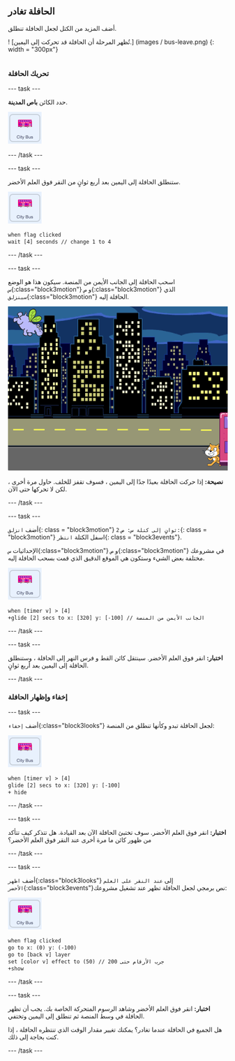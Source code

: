 ## الحافلة تغادر

<div style="display: flex; flex-wrap: wrap">
<div style="flex-basis: 200px; flex-grow: 1; margin-right: 15px;">
أضف المزيد من الكتل لجعل الحافلة تنطلق.
</div>
<div>

! [تُظهر المرحلة أن الحافلة قد تحركت إلى اليمين.] (images / bus-leave.png) {: width = "300px"}

</div>
</div>

### تحريك الحافلة

--- task ---

حدد الكائن **باص المدينة**.

![الكائن باص المدينة.](images/bus-sprite.png)

--- /task ---

--- task ---

ستنطلق الحافلة إلى اليمين بعد أربع ثوانٍ من النقر فوق العلم الأخضر.

![الكائن باص المدينة.](images/bus-sprite.png)

```blocks3
when flag clicked 
wait [4] seconds // change 1 to 4
```

--- /task ---

--- task ---

اسحب الحافلة إلى الجانب الأيمن من المنصة. سيكون هذا هو الوضع `س`{:class="block3motion"} و `ص`{:class="block3motion"} الذي `سينزلق`{:class="block3motion"} الحافلة إليه.

![](images/bus-right.png)

**نصيحة:** إذا حركت الحافلة بعيدًا جدًا إلى اليمين ، فسوف تقفز للخلف. حاول مرة أخرى ، لكن لا تحركها حتى الآن.

--- /task ---

--- task ---

أضف `انزلق`{: class = "block3motion"} `2` `ثوانٍ إلى كتلة س: ص:`{: class = "block3motion"} اسفل الكتلة `انتظر`{: class = "block3events"}.

الإحداثيات `س`{:class="block3motion"} و `ص`{:class="block3motion"} في مشروعك مختلفة بعض الشيء وستكون هي الموقع الدقيق الذي قمت بسحب الحافلة إليه.

![الكائن باص المدينة.](images/bus-sprite.png)

```blocks3
when [timer v] > [4] 
+glide [2] secs to x: [320] y: [-100] // الجانب الأيمن من المنصة
```

--- /task ---

--- task ---

**اختبار:** انقر فوق العلم الأخضر. سينتقل كائن القط و فرس النهر إلى الحافلة ، وستنطلق الحافلة إلى اليمين بعد أربع ثوانٍ.

--- /task ---

### إخفاء وإظهار الحافلة

--- task ---

أضف `إخفاء`{:class="block3looks"} لجعل الحافلة تبدو وكأنها تنطلق من المنصة:

![الكائن باص المدينة.](images/bus-sprite.png)

```blocks3
when [timer v] > [4] 
glide [2] secs to x: [320] y: [-100]
+ hide
```
--- /task ---

--- task ---

**اختبار:** انقر فوق العلم الأخضر. سوف تختبئ الحافلة الآن بعد القيادة. هل تتذكر كيف تتأكد من ظهور كائن ما مرة أخرى عند النقر فوق العلم الأخضر؟

--- /task ---

--- task ---

أضف `اظهر`{:class="block3looks"} إلى `عند النقر على العلم الأخضر`{:class="block3events"}نص برمجي لجعل الحافلة تظهر عند تشغيل مشروعك:

![الكائن باص المدينة.](images/bus-sprite.png)

```blocks3
when flag clicked
go to x: (0) y: (-100)
go to [back v] layer
set [color v] effect to (50) // جرب الأرقام حتى 200
+show
```

--- /task ---

--- task ---

**اختبار:** انقر فوق العلم الأخضر وشاهد الرسوم المتحركة الخاصة بك. يجب أن تظهر الحافلة في وسط المنصة ثم تنطلق إلى اليمين وتختفي.

هل الجميع في الحافلة عندما تغادر؟ يمكنك تغيير مقدار الوقت الذي تنتظره الحافلة ، إذا كنت بحاجة إلى ذلك.

--- /task ---
